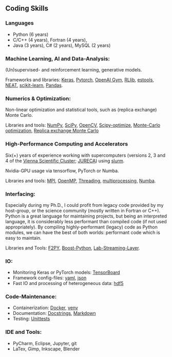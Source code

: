 ## Coding Skills
### Languages
- Python (6 years)
- C/C++ (4 years), Fortran (4 years), 
- Java (3 years), C# (2 years), MySQL (2 years)

### Machine Learning, AI and Data-Analysis: 
(Un)supervised- and reinforcement learning, generative models.

Frameworks and libraries: 
[Keras](https://keras.io/), 
[Pytorch](https://pytorch.org/), 
[OpenAI Gym](https://gym.openai.com/),
[RLlib](https://docs.ray.io/en/latest/rllib.html),
[estools](https://github.com/estools), 
[NEAT](https://neat-python.readthedocs.io/en/latest/),
[scikit-learn](https://scikit-learn.org/),
[Pandas](https://pandas.pydata.org/).

### Numerics & Optimization:
Non-linear optimization and statistical tools, such as (replica exchange) Monte Carlo.

Libraries and tools:
[NumPy](https://numpy.org/),
[SciPy](https://scipy.org/),
[OpenCV](https://opencv.org/),
[Scipy-optimize](https://docs.scipy.org/doc/scipy/reference/optimize.html),
[Monte-Carlo optimization](https://de.wikipedia.org/wiki/Monte-Carlo-Simulation), 
[Replica exchange Monte Carlo](https://en.wikipedia.org/wiki/Parallel_tempering)


### High-Performance Computing and Accelerators
Six(+) years of experience working with supercomputers (versions 2, 3 and 4 of the [Vienna Scientific Cluster](https://www.vsc.ac.at/home/); [JURECA](https://www.fz-juelich.de/ias/jsc/EN/Expertise/Supercomputers/JURECA/JURECA_node.html)) using [slurm](https://slurm.schedmd.com/documentation.html).

Nvidia-GPU usage via tensorflow, PyTorch or Numba.

Libraries and tools:
[MPI](https://www.open-mpi.org/),
[OpenMP](https://www.vsc.ac.at/home/),
[Threading](https://docs.python.org/3/library/threading.html),
[multiprocessing](https://docs.python.org/3/library/multiprocessing.html),
[Numba](https://numba.pydata.org/).

### Interfacing:
Especially during my Ph.D., I could profit from legacy code provided by my host-group, or the science community (mostly written in Fortran or C++).
Python is a great language for maintaining projects, but being an interpreted language, it is considerably less performant than compiled code (if not used appropriately).
By compiling highly-performant (legacy) code as Python modules, we can have the best of both worlds: performant code which is easy to maintain.

Libraries and Tools:
[F2PY](https://numpy.org/doc/stable/f2py/),
[Boost-Python](https://www.boost.org/doc/libs/1_63_0/libs/python/doc/html/index.html),
[Lab-Streaming-Layer](https://labstreaminglayer.readthedocs.io/info/intro.html).

### IO:
- Monitoring Keras or PyTorch models: [TensorBoard](https://www.tensorflow.org/tensorboard)
- Framework config-files: [yaml](https://yaml.org/), [json](https://www.json.org/json-en.html)
- Fast IO and processing of heterogeneous data: [hdf5](https://www.hdfgroup.org/solutions/hdf5/)

### Code-Maintenance:
- Containerization: [Docker](https://www.docker.com/), [venv](https://docs.conda.io/projects/conda/en/latest/user-guide/tasks/manage-environments.html)
- Documentation: [Docstrings](https://www.python.org/dev/peps/pep-0257/), [Markdown](https://daringfireball.net/projects/markdown/)
- Testing: [Unittests](https://docs.python.org/3/library/unittest.html)

### IDE and Tools: 
- PyCharm, Eclipse, Jupyter, git
- LaTex, Gimp, Inkscape, Blender
